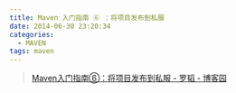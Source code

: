 ```yaml
---
title: Maven 入门指南 ⑥ ：将项目发布到私服
date: 2014-06-30 23:20:34
categories:
  - MAVEN
tags: maven
---
```


> [Maven入门指南⑥：将项目发布到私服 - 罗韬 - 博客园](http://www.cnblogs.com/luotaoyeah/p/3817465.html)
